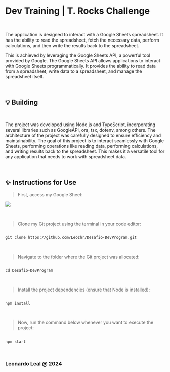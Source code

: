 ﻿# Dev Training | T. Rocks Challenge

<br/>

The application is designed to interact with a Google Sheets spreadsheet. It has the ability to read the spreadsheet, fetch the necessary data, perform calculations, and then write the results back to the spreadsheet.

This is achieved by leveraging the Google Sheets API, a powerful tool provided by Google. The Google Sheets API allows applications to interact with Google Sheets programmatically. It provides the ability to read data from a spreadsheet, write data to a spreadsheet, and manage the spreadsheet itself.

<br/>

## 💡 Building

<br/>

The project was developed using Node.js and TypeScript, incorporating several libraries such as GoogleAPI, ora, tsx, dotenv, among others. The architecture of the project was carefully designed to ensure efficiency and maintainability. The goal of this project is to interact seamlessly with Google Sheets, performing operations like reading data, performing calculations, and writing results back to the spreadsheet. This makes it a versatile tool for any application that needs to work with spreadsheet data.

<br />

## ✨ Instructions for Use
> First, access my Google Sheet:

<a href="https://docs.google.com/spreadsheets/d/1mtm7fiLeXBxinKjmlSH7cksYxDJVGYeO-YVjM9g0Zzw/edit#gid=0" target="_blank"><img src="https://img.shields.io/badge/-Click here to access the Google Sheet-008000?style=for-the-badge&logo=vercel&logoColor=white" target="_blank"></a>

<br/>

> Clone my Git project using the terminal in your code editor:

```

git clone https://github.com/Leozhr/Desafio-DevProgram.git

```

<br/>

> Navigate to the folder where the Git project was allocated:

```

cd Desafio-DevProgram

```

<br/>

> Install the project dependencies (ensure that Node is installed):

```

npm install

```

<br/>

> Now, run the command below whenever you want to execute the project:

```

npm start

```

<br />
 
 <h3>Leonardo Leal @ 2024</h3>
